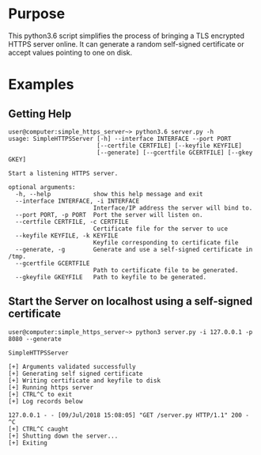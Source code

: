 # Purpose

This python3.6 script simplifies the process of bringing a TLS encrypted HTTPS
server online. It can generate a random self-signed certificate or accept values
pointing to one on disk.

# Examples

## Getting Help

```
user@computer:simple_https_server~> python3.6 server.py -h
usage: SimpleHTTPSServer [-h] --interface INTERFACE --port PORT
                         [--certfile CERTFILE] [--keyfile KEYFILE]
                         [--generate] [--gcertfile GCERTFILE] [--gkey GKEY]

Start a listening HTTPS server.

optional arguments:
  -h, --help            show this help message and exit
  --interface INTERFACE, -i INTERFACE
                        Interface/IP address the server will bind to.
  --port PORT, -p PORT  Port the server will listen on.
  --certfile CERTFILE, -c CERTFILE
                        Certificate file for the server to uce
  --keyfile KEYFILE, -k KEYFILE
                        Keyfile corresponding to certificate file
  --generate, -g        Generate and use a self-signed certificate in /tmp.
  --gcertfile GCERTFILE
                        Path to certificate file to be generated.
  --gkeyfile GKEYFILE   Path to keyfile to be generated.
```

## Start the Server on localhost using a self-signed certificate

```
user@computer:simple_https_server~> python3 server.py -i 127.0.0.1 -p 8080 --generate

SimpleHTTPSServer

[+] Arguments validated successfully
[+] Generating self signed certificate
[+] Writing certificate and keyfile to disk
[+] Running https server
[+] CTRL^C to exit
[+] Log records below

127.0.0.1 - - [09/Jul/2018 15:08:05] "GET /server.py HTTP/1.1" 200 -
^C
[+] CTRL^C caught
[+] Shutting down the server...
[+] Exiting
```
